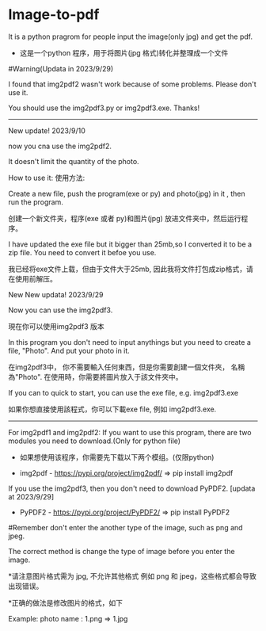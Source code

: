 # Image-to-pdf
It is a python pragrom for people input the image(only jpg) and get  the pdf.
* 这是一个python 程序，用于将图片(jpg 格式)转化并整理成一个文件

#Warning(Updata in 2023/9/29)


I found that img2pdf2 wasn't work because of some problems. Please don't use it. 

You should use the img2pdf3.py or img2pdf3.exe. Thanks!

---------------------------------------------------------------------------------
New update! 2023/9/10

now you cna use the img2pdf2.

It doesn't limit the quantity of the photo.


How to use it:
使用方法:

Create a new file, push the program(exe or py) and photo(jpg) in it , then run the program.


创建一个新文件夹，程序(exe 或者 py)和图片(jpg) 放进文件夹中，然后运行程序。

I have updated the exe file but it bigger than 25mb,so I converted it to be a zip file. You need to convert it befoe you use.

我已经将exe文件上载，但由于文件大于25mb, 因此我将文件打包成zip格式，请在使用前解压。

New New updata! 2023/9/29

Now you can use the img2pdf3.

現在你可以使用img2pdf3 版本

In this program you don't need to input anythings but you need to create a file, "Photo". And put your photo in it.

在img2pdf3中， 你不需要輸入任何東西，但是你需要創建一個文件夾， 名稱為"Photo". 在使用時，你需要將圖片放入于該文件夾中。

If you can to quick to start, you can use the exe file, e.g. img2pdf3.exe

如果你想直接使用該程式，你可以下載exe file, 例如 img2pdf3.exe.



------------------------------------------------------------------------------------------------------------------------------

For img2pdf1 and img2pdf2:
If you want to use this program, there are two modules you need to download.(Only for python file)

* 如果想使用该程序，你需要先下载以下两个模组。(仅限python)


- img2pdf    - https://pypi.org/project/img2pdf/
=> pip install img2pdf

If you use the img2pdf3, then you don't need to download PyPDF2. [updata at 2023/9/29]

- PyPDF2     - https://pypi.org/project/PyPDF2/
=> pip install PyPDF2

#Remember don't enter the another type of the image, such as png and jpeg.

The correct method is change the type of image before you enter the image.

*请注意图片格式需为 jpg, 不允许其他格式 例如 png 和 jpeg，这些格式都会导致出现错误。

*正确的做法是修改图片的格式，如下

Example:  photo name : 1.png  => 1.jpg




